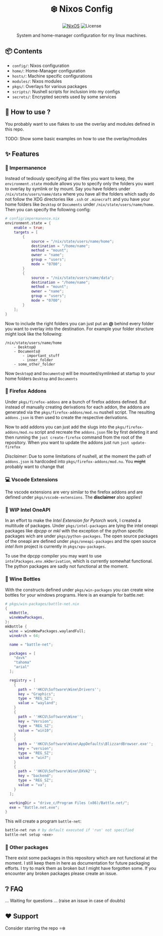 
<div align=center>

# ❄️ Nixos Config

 [![NixOS](https://img.shields.io/badge/Flakes-Nix-informational.svg?logo=nixos&style=for-the-badge)](https://nixos.org) ![License](https://img.shields.io/github/license/mordragt/nixos?style=for-the-badge)

System and home-manager configuration for my linux machines.

</div>

## 📦 Contents

- `config/`: Nixos configuration
- `home/`: Home-Manager configuration
- `hosts/`: Machine specific configurations
- `modules/`: Nixos modules
- `pkgs/`: Overlays for various packages
- `scripts/`: Nushell scripts for inclusion into my configs
- `secrets/`: Encrypted secrets used by some services

## 🚀 How to use ?

You probably want to use flakes to use the overlay and modules defined in this repo.

TODO: Show some basic examples on how to use the overlay/modules

## ✨ Features

### 🤫 Impermanence

Instead of tediously specifying all the files you want to keep, the `environment.state` module allows you to specify only the folders you want to overlay by symlink or by mount.
Say you have folders under `/nix/state/users/name/data` where you have all the folders which sadly do not follow the XDG directories like `.ssh` or `.minecraft` and you have
your home folders like `Desktop` or `Documents` under `/nix/state/users/name/home`. Then you can specify the following config:

```nix
# config/impermanence.nix
environment.state = {
    enable = true;
    targets = [
        {
            source = "/nix/state/users/name/home";
            destination = "/home/name";
            method = "mount";
            owner = "name";
            group = "users";
            mode = "0700";
        }
        {
            source = "/nix/state/users/name/data";
            destination = "/home/name";
            method = "mount";
            owner = "name";
            group = "users";
            mode = "0700";
        }
    ];
}
```

Now to include the right folders you can just put an **@** behind every folder you want to overlay into the destination.
For example your folder structure might look like the following:

```
/nix/state/users/name/home
    - Desktop@
    - Documents@
        - important_stuff
        - inner_folder
    - some_other_folder
```

Now `Desktop@` and `Documents@` will be mounted/symlinked at startup to your home folders `Desktop` and `Documents`

### 🦊 Firefox Addons

Under `pkgs/firefox-addons` are a bunch of firefox addons defined. But instead of manually creating derivations for each addon,
the addons are generated via the `pkgs/firefox-addons/mod.nu` nushell script. The resulting `addons.json` is then used to create
the respective derivations.

Now to add addons you can just add the slugs into the `pkgs/firefox-addons/mod.nu` script and recreate the `addons.json` file
by first deleting it and then running the `just create-firefox` command from the root of the repository.
When you want to update the addons just run `just update-firefox`

*Disclaimer*: Due to some limitations of nushell, at the moment the path of `addons.json` is hardcoded into `pkgs/firefox-addons/mod.nu`.
    You ~~might~~ probably want to change that

### 💻 Vscode Extensions

The vscode extensions are very similar to the firefox addons and are defined under `pkgs/vscode-extensions`.
The **disclaimer** also applies!

### 🚧 WIP Intel OneAPI

In an effort to make the *Intel Extension for Pytorch* work, I created a multitude of packages.
Under `pkgs/intel-packages` are lying the intel oneapi packages like *dpcpp* or *mkl* with the exception of the python specific
packages wich are under `pkgs/python-packages`.
The open source packages of the oneapi are defined under `pkgs/oneapi-packages` and the open source *intel llvm* project is currently in `pkgs/xpu-packages`.

To use the dpcpp compiler you may want to use `intelPackages.env.mkDerivation`, which is currently somewhat functional.
The python packages are sadly not functional at the moment.

### 🍷 Wine Bottles

With the constructs defined under `pkgs/win-packages` you can create wine bottles for your windows programs.
Here is an example for battle.net:

```nix
# pkgs/win-packages/battle-net.nix
{
  mkBottle,
  wineWowPackages,
}:
mkBottle {
  wine = wineWowPackages.waylandFull;
  wineArch = 64;

  name = "battle-net";

  packages = [
    "dxvk"
    "tahoma"
    "arial"
  ];

  registry = [
    {
      path = ''HKCU\Software\Wine\Drivers'';
      key = "Graphics";
      type = "REG_SZ";
      value = "wayland";
    }
    {
      path = ''HKCU\Software\Wine'';
      key = "Version";
      type = "REG_SZ";
      value = "win10";
    }
    {
      path = ''HKCU\Software\Wine\AppDefaults\BlizzardBrowser.exe'';
      key = "version";
      type = "REG_SZ";
      value = "win7";
    }
    {
      path = ''HKCU\Software\Wine\DXVA2'';
      key = "backend";
      type = "REG_SZ";
      value = "va";
    }
  ];

  workingDir = "drive_c/Program Files (x86)/Battle.net/";
  exe = "Battle.net.exe";
}
```

This will create a program `battle-net`:

```bash
battle-net run # by default executed if 'run' not specified
battle-net setup <exe>
```

### 🛑 Other packages

There exist some packages in this repository which are not functional at the moment. I still keep them in here as documentation for future packaging efforts.
I try to mark them as broken but I might have forgotten some. If you encounter any broken packages please create an issue.

## ❔ FAQ

... Waiting for questions ... (raise an issue in case of doubts)

## ❤️ Support

Consider starring the repo ⭐❄️
